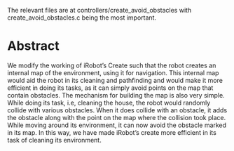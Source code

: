 The relevant files are at controllers/create_avoid_obstacles with
create_avoid_obstacles.c being the most important.

# Abstract

We modify the working of iRobot’s Create such that the robot 
creates an internal map of the environment, using it for navigation. 
This internal map would aid the robot in its cleaning and pathfinding 
and would make it more efficient in doing its tasks, as it can 
simply avoid points on the map that contain obstacles. The mechanism 
for building the map is also very simple. While doing its 
task, i.e, cleaning the house, the robot would randomly collide 
with various obstacles. When it does collide with an obstacle, 
it adds the obstacle along with the point on the map where the 
collision took place. While moving around its environment,
it can now avoid the obstacle marked in its map.
In this way, we have made iRobot’s create more efficient 
in its task of cleaning its environment.
